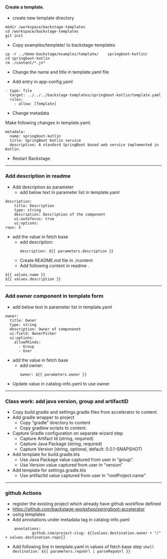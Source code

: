 

#### Create a template.
- create new template directory
```shell
mkdir /workspace/backstage-templates
cd /workspace/backstage-templates
git init
```

- Copy examples/template/ to backstage-templates
```shell
cp -r ../demo-backstage/examples/template/    springboot-kotlin/
cd springboot-kotlin 
rm ./content/*.js*
```
- Change the name and title in template.yaml file

- Add entry in app-config.yaml

```shell
- type: file
  target: ../../../backstage-templates/springboot-kotlin/template.yaml
  rules:
    - allow: [Template]
```

- Change metadata

Make following changes in template.yaml.
```
metadata:
  name: springboot-kotlin
  title: SpringBoot Kotlin service
  description: A standard SpringBoot based web service implemented in Kotlin.
```
- Restart Backstage.
---
### Add description in readme
- Add description as parameter
  - add below text in parameter list in template.yaml
```shell
description:
    title: Description
    type: string
    description: Description of the component
    ui:autofocus: true
    ui:options:
rows: 5
```
  - add the value in fetch base
    - add description:
      ```
      description: ${{ parameters.description }}
      ```
    - Create README.md file in ./content 
    - Add following content in readme .

```shell
${{ values.name }}
${{ values.description }}

```
---
### Add owner component in template form
- add below text in parameter list in template.yaml
```shell
owner:
  title: Owner
  type: string
  description: Owner of componenet
  ui:field: OwnerPicker
  ui:options:
    allowFKinds: 
      - Group
      - User
```
- add the value in fetch base
  - add owner:
    ```
    owner: ${{ parameters.owner }}
    ```
- Update value in catalog-info.yaml to use owner 

---
### Class work: add java version, group and artifactID
  - Copy build.gradle and settings.gradle files from accelerator to content.
  - Add gradle wrapper to project
    - Copy “gradle” directory to content
    - Copy gradlew scripts to content.
  - Capture Gradle configuration on separate wizard step
    - Capture Artifact Id (string, required)
    - Capture Java Package (string, required)
    - Capture Version (string, optional, default: 0.0.1-SNAPSHOT)
  - Add template for build.gradle.kts
    - Use Java Package value captured from user in “group”.
    - Use Version value captured from user in “version”
  - Add template for settings.gradle.kts
    - Use artifactId value captured from user in “rootProject.name”
---
### github Actions
- register the existing project which already have github workflow defined
- https://github.com/backstage-workshop/springboot-accelerator
- using templates
- Add annotations under metadata tag in catalog-info.yaml
```shell
    annotations:
            github.com/project-slug: ${{values.destination.owner + "/" + values.destination.repo}}
```
      
- Add following line in template.yaml in values of fetch base step
        ```shell
          destination: ${{ parameters.repoUrl | parseRepoUrl }}
        ```
 
